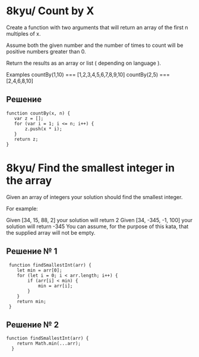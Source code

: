 # 8kyu/ Count by X

Create a function with two arguments that will return an array of the first n multiples of x.

Assume both the given number and the number of times to count will be positive numbers greater than 0.

Return the results as an array or list ( depending on language ).

Examples
countBy(1,10) === [1,2,3,4,5,6,7,8,9,10]
countBy(2,5) === [2,4,6,8,10]

## Решение
 ```
 function countBy(x, n) { 
 	var z = [];
 	for (var i = 1; i <= n; i++) {
 		z.push(x * i);
 	} 
 	return z; 
 }
```

 

 # 8kyu/ Find the smallest integer in the array
 Given an array of integers your solution should find the smallest integer.

 For example:

 Given [34, 15, 88, 2] your solution will return 2
 Given [34, -345, -1, 100] your solution will return -345
 You can assume, for the purpose of this kata, that the supplied array will not be empty.

## Решение № 1
```
 function findSmallestInt(arr) {
 	let min = arr[0];
 	for (let i = 0; i < arr.length; i++) {
 		if (arr[i] < min) {
 			min = arr[i];
 		}
 	}
 	return min;
 }
```
## Решение № 2
```
function findSmallestInt(arr) {
  	return Math.min(...arr);
  }
```

